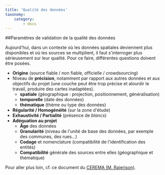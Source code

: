 ```yaml
---
title: 'Qualité des données'
taxonomy:
    category:
        - docs
---
```


##Paramètres de validation de la qualité des données

Aujourd'hui, dans un contexte où les données spatiales deviennent plus disponibles et où les sources se multiplient, il faut s'interroger plus sérieusement sur leur qualité. Pour ce faire, différentes questions doivent être posées.

* **Origine** (source fiable / non fiable, officielle / *crowdsourcing*)
* Niveau de **précision**, notamment par rapport aux autres données et aux objectifs du projet (une couche peut être trop précise et alourdir le travail, produire des cartes inadaptées).
	* **spatiale** (géographique : projection, positionnement, généralisation)
	* **temporelle** (date des données)
	* **thématique** (thème ou type des données)
* **Régularité / Homogénéité** (sur la zone d'étude)
* **Exhaustivité / Partialité** (présence de *blancs*)
* **Adéquation au projet**
	* **Âge** des données
	* **Granularité** (niveau de l'unité de base des données, par exemple des communes, des rues...)
	* **Codage** et nomenclature (compatibilité de l'identification des entités)
	* **Compatibilité** générale des sources entre elles (géographique et thématique)

Pour aller plus loin, cf. ce document du [CEREMA (M. Rajerison)](https://www.cerema.fr/system/files/documents/2018/02/2-Cerema_QuaDoGeo_Methode.pdf?target=blank).